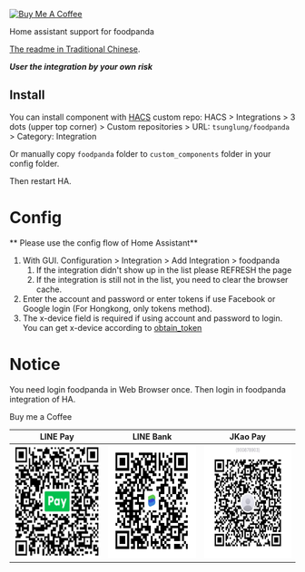 <a href="https://www.buymeacoffee.com/tsunglung" target="_blank"><img src="https://cdn.buymeacoffee.com/buttons/default-orange.png" alt="Buy Me A Coffee" height="30" width="120"></a>

Home assistant support for foodpanda

[The readme in Traditional Chinese](https://github.com/tsunglung/foodpanda/blob/master/README_zh-Hant.md).

***User the integration by your own risk***

## Install

You can install component with [HACS](https://hacs.xyz/) custom repo: HACS > Integrations > 3 dots (upper top corner) > Custom repositories > URL: `tsunglung/foodpanda` > Category: Integration

Or manually copy `foodpanda` folder to `custom_components` folder in your config folder.

Then restart HA.

# Config


** Please use the config flow of Home Assistant**


1. With GUI. Configuration > Integration > Add Integration > foodpanda
   1. If the integration didn't show up in the list please REFRESH the page
   2. If the integration is still not in the list, you need to clear the browser cache.
2. Enter the account and password or enter tokens if use Facebook or Google login (For Hongkong, only tokens method).
3. The x-device field is required if using account and password to login. You can get x-device according to [obtain_token](https://github.com/tsunglung/foodpanda/blob/master/docs/obtain_token.md#obtain-x-device)

# Notice
You need login foodpanda in Web Browser once. Then login in foodpanda integration of HA.

Buy me a Coffee

|  LINE Pay | LINE Bank | JKao Pay |
| :------------: | :------------: | :------------: |
| <img src="https://github.com/tsunglung/foodpanda/blob/master/linepay.jpg" alt="Line Pay" height="200" width="200">  | <img src="https://github.com/tsunglung/foodpanda/blob/master/linebank.jpg" alt="Line Bank" height="200" width="200">  | <img src="https://github.com/tsunglung/foodpanda/blob/master/jkopay.jpg" alt="JKo Pay" height="200" width="200">  |
